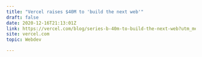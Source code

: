 ```yaml
---
title: "Vercel raises $40M to 'build the next web'"
draft: false
date: 2020-12-16T21:13:01Z
link: https://vercel.com/blog/series-b-40m-to-build-the-next-web?utm_medium=RSS&utm_source=hune
site: vercel.com
topic: Webdev  

---
```

